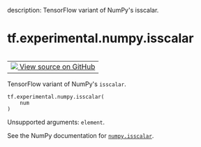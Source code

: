 description: TensorFlow variant of NumPy's isscalar.

<div itemscope itemtype="http://developers.google.com/ReferenceObject">
<meta itemprop="name" content="tf.experimental.numpy.isscalar" />
<meta itemprop="path" content="Stable" />
</div>

# tf.experimental.numpy.isscalar

<!-- Insert buttons and diff -->

<table class="tfo-notebook-buttons tfo-api nocontent" align="left">
<td>
  <a target="_blank" href="https://github.com/tensorflow/tensorflow/blob/r2.4/tensorflow/python/ops/numpy_ops/np_array_ops.py#L1007-L1009">
    <img src="https://www.tensorflow.org/images/GitHub-Mark-32px.png" />
    View source on GitHub
  </a>
</td>
</table>



TensorFlow variant of NumPy's `isscalar`.

<pre class="devsite-click-to-copy prettyprint lang-py tfo-signature-link">
<code>tf.experimental.numpy.isscalar(
    num
)
</code></pre>



<!-- Placeholder for "Used in" -->

Unsupported arguments: `element`.

See the NumPy documentation for [`numpy.isscalar`](https://numpy.org/doc/1.16/reference/generated/numpy.isscalar.html).